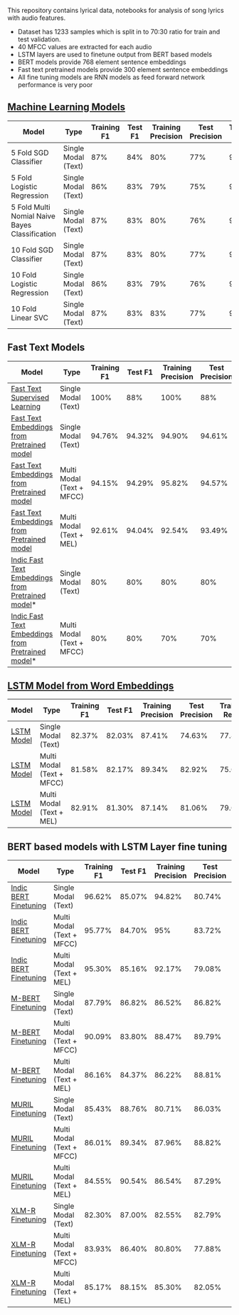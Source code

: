 This repository contains lyrical data, notebooks for analysis of song lyrics with audio features.

- Dataset has 1233 samples which is split in to 70:30 ratio for train and test validation.
- 40 MFCC values are extracted for each audio
- LSTM layers are used to finetune output from BERT based models
- BERT models provide 768 element sentence embeddings
- Fast text pretrained models provide 300 element sentence embeddings
- All fine tuning models are RNN models as feed forward network performance is very poor

## [Machine Learning Models](notebooks/Genre_classification_ML_Models.ipynb)
| Model | Type | Training F1 | Test F1 | Training Precision | Test Precision | Training Recall | Test Recall |
| -- | -- | -- | -- | -- | -- | -- | -- |
| 5 Fold SGD Classifier | Single Modal (Text) | 87% | 84% | 80% | 77% | 94% | 92% |
| 5 Fold Logistic Regression | Single Modal (Text) | 86% | 83% | 79% | 75% | 95% | 93% |
| 5 Fold Multi Nomial Naive Bayes Classification | Single Modal (Text) | 87% | 83% | 80% | 76% | 94% | 90% |
| 10 Fold SGD Classifier | Single Modal (Text) | 87% | 83% | 80% | 77% | 94% | 92% |
| 10 Fold Logistic Regression | Single Modal (Text) | 86% | 83% | 79% | 76% | 94% | 92% |
| 10 Fold Linear SVC | Single Modal (Text) | 87% | 83% | 83% | 77% | 92% | 88% |

## Fast Text Models
| Model | Type | Training F1 | Test F1 | Training Precision | Test Precision | Training Recall | Test Recall |
| -- | -- | -- | -- | -- | -- | -- | -- |
| [Fast Text Supervised Learning](notebooks/Fasttext%20Supervised%20Classification.ipynb) | Single Modal (Text) | 100% | 88% | 100% | 88% | 100% | 88% |
| [Fast Text Embeddings from Pretrained model](notebooks/FT_Vectors_and_MFCC_Fusion.ipynb) | Single Modal (Text) | 94.76% | 94.32% | 94.90% | 94.61% | 94.61% | 94.04% |
| [Fast Text Embeddings from Pretrained model](notebooks/FT_Vectors_and_MFCC_Fusion.ipynb) | Multi Modal (Text + MFCC) | 94.15% | 94.29% | 95.82% | 94.57% | 92.53% | 94.01% |
| [Fast Text Embeddings from Pretrained model](notebooks/FT_Vectors_and_MFCC_Fusion.ipynb) | Multi Modal (Text + MEL) | 92.61% | 94.04% | 92.54% | 93.49% | 92.68% | 94.61% |
| [Indic Fast Text Embeddings from Pretrained model](notebooks/FT_Vectors_and_MFCC_Fusion.ipynb)* | Single Modal (Text) | 80% | 80% | 80% | 80% | 90% | 90% |
| [Indic Fast Text Embeddings from Pretrained model](notebooks/FT_Vectors_and_MFCC_Fusion.ipynb)* | Multi Modal (Text + MFCC) | 80% | 80% | 70% | 70% | 100% | 100% |

## [LSTM Model from Word Embeddings](notebooks/LSTM_Model.ipynb)
| Model | Type | Training F1 | Test F1 | Training Precision | Test Precision | Training Recall | Test Recall |
| -- | -- | -- | -- | -- | -- | -- | -- |
| [LSTM Model](notebooks/LSTM_Simplified.ipynb) | Single Modal (Text) | 82.37% | 82.03% | 87.41% | 74.63% | 77.87% | 91.07% |
| [LSTM Model](notebooks/LSTM_Simplified.ipynb) | Multi Modal (Text + MFCC) | 81.58% | 82.17% | 89.34% | 82.92% | 75.07% | 81.43% |
| [LSTM Model](notebooks/LSTM_Simplified.ipynb) | Multi Modal (Text + MEL) | 82.91% | 81.30% | 87.14% | 81.06% | 79.07% | 81.54% |

## BERT based models with LSTM Layer fine tuning
| Model | Type | Training F1 | Test F1 | Training Precision | Test Precision | Training Recall | Test Recall |
| -- | -- | -- | -- | -- | -- | -- | -- |
| [Indic BERT Finetuning](notebooks/IndicBERT_Simplified.ipynb) | Single Modal (Text) | 96.62% | 85.07% | 94.82% | 80.74% | 98.5% | 89.88% |
| [Indic BERT Finetuning](notebooks/IndicBERT_Simplified.ipynb) | Multi Modal (Text + MFCC) | 95.77% | 84.70% | 95% | 83.72% | 96.56% | 85.71% |
| [Indic BERT Finetuning](notebooks/IndicBERT_Simplified.ipynb) | Multi Modal (Text + MEL) | 95.30% | 85.16% | 92.17% | 79.08% | 98.65% | 92.26% |
| [M-BERT Finetuning](notebooks/MBERT_Simplified.ipynb) | Single Modal (Text) | 87.79% | 86.82% | 86.52% | 86.82% | 89.10% | 86.82% |
| [M-BERT Finetuning](notebooks/MBERT_Simplified.ipynb) | Multi Modal (Text + MFCC) | 90.09% | 83.80% | 88.47% | 89.79% | 91.77% | 78.57% |
| [M-BERT Finetuning](notebooks/MBERT_Simplified.ipynb) | Multi Modal (Text + MEL) | 86.16% | 84.37% | 86.22% | 88.81% | 86.09% | 80.35% |
| [MURIL Finetuning](notebooks/MURIL_Simplified.ipynb) | Single Modal (Text) | 85.43% | 88.76% | 80.71% | 86.03% | 90.73% | 91.66% |
| [MURIL Finetuning](notebooks/MURIL_Simplified.ipynb) | Multi Modal (Text + MFCC) | 86.01% | 89.34% | 87.96% | 88.82% | 84.15% | 89.88% |
| [MURIL Finetuning](notebooks/MURIL_Simplified.ipynb) | Multi Modal (Text + MEL) | 84.55% | 90.54% | 86.54% | 87.29% | 82.66% | 94.04% |
| [XLM-R Finetuning](notebooks/XLMR_Simplified.ipynb) | Single Modal (Text) | 82.30% | 87.00% | 82.55% | 82.79% | 82.06% | 91.66% |
| [XLM-R Finetuning](notebooks/XLMR_Simplified.ipynb) | Multi Modal (Text + MFCC) | 83.93% | 86.40% | 80.80% | 77.88% | 87.31% | 97.00% |
| [XLM-R Finetuning](notebooks/XLMR_Simplified.ipynb) | Multi Modal (Text + MEL) | 85.17% | 88.15% | 85.30% | 82.05% | 85.05% | 95.23% |

